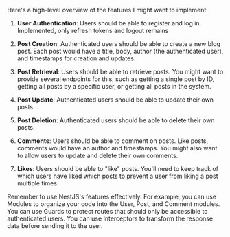 Here's a high-level overview of the features I might want to implement:

1. **User Authentication**: Users should be able to register and log in. Implemented, only refresh tokens and logout remains 

2. **Post Creation**: Authenticated users should be able to create a new blog post. Each post would have a title, body, author (the authenticated user), and timestamps for creation and updates.

3. **Post Retrieval**: Users should be able to retrieve posts. You might want to provide several endpoints for this, such as getting a single post by ID, getting all posts by a specific user, or getting all posts in the system.

4. **Post Update**: Authenticated users should be able to update their own posts.

5. **Post Deletion**: Authenticated users should be able to delete their own posts.

6. **Comments**: Users should be able to comment on posts. Like posts, comments would have an author and timestamps. You might also want to allow users to update and delete their own comments.

7. **Likes**: Users should be able to "like" posts. You'll need to keep track of which users have liked which posts to prevent a user from liking a post multiple times.

Remember to use NestJS's features effectively. For example, you can use Modules to organize your code into the User, Post, and Comment modules. You can use Guards to protect routes that should only be accessible to authenticated users. You can use Interceptors to transform the response data before sending it to the user.